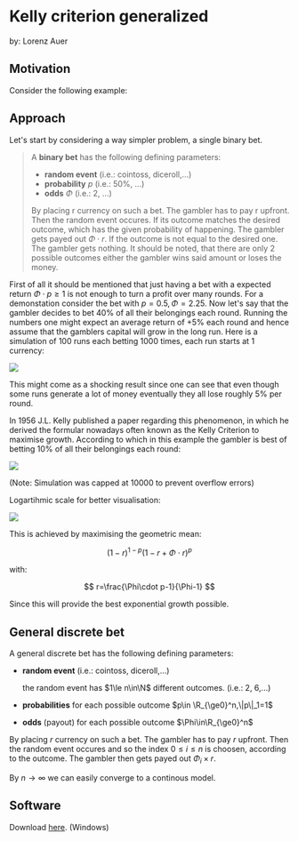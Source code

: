 # Kelly criterion generalized

by: Lorenz Auer

## Motivation

Consider the following example: 

## Approach

Let's start by considering a way simpler problem, a single binary bet.

> A **binary bet** has the following defining parameters:
> 
> - **random event** (i.e.: cointoss, diceroll,...)
> - **probability** $p$ (i.e.: $50\%$, ...)
> - **odds** $\Phi$ (i.e.: 2, ...)
> 
> By placing r currency on such a bet. The gambler has to pay r upfront. Then the random event occures. If its outcome matches the desired outcome, which has the given probability of happening. The gambler gets payed out $\Phi\cdot r$. If the outcome is not equal to the desired one. The gambler gets nothing. It should be noted, that there are only 2 possible outcomes either the gambler wins said amount or loses the money.

First of all it should be mentioned that just having a bet with a expected return $\Phi\cdot p\ge1$ is not enough to turn a profit over many rounds. For a demonstation consider the bet with $p=0.5,\Phi=2.25$. Now let's say that the gambler decides to bet $40\%$ of all their belongings each round. Running the numbers one might expect an average return of $+5\%$ each round and hence assume that the gamblers capital will grow in the long run. Here is a simulation of 100 runs each betting 1000 times, each run starts at $1$ currency:

![](C:\Users\Lorenz\AppData\Roaming\marktext\images\2021-07-30-21-56-57-image.png)

This might come as a shocking result since one can see that even though some runs generate a lot of money eventually they all lose roughly $5\%$ per round.

In 1956 J.L. Kelly published a paper regarding this phenomenon, in which he derived the formular nowadays often known as the Kelly Criterion to maximise growth. According to which in this example the gambler is best of betting $10\%$ of all their belongings each round:

![](C:\Users\Lorenz\AppData\Roaming\marktext\images\2021-07-30-22-07-13-image.png)

(Note: Simulation was capped at 10000 to prevent overflow errors)

Logartihmic scale for better visualisation:

![](C:\Users\Lorenz\AppData\Roaming\marktext\images\2021-07-30-22-17-54-image.png)

This is achieved by maximising the geometric mean:

$$
(1-r)^{1-p}(1-r+\Phi\cdot r)^p
$$

with:

$$
r=\frac{\Phi\cdot p-1}{\Phi-1}
$$

Since this will provide the best exponential growth possible.

## General discrete bet

A general discrete bet has the following defining parameters:

- **random event** (i.e.: cointoss, diceroll,...)
  
  the random event has $1\le n\in\N$ different outcomes. (i.e.: 2, 6,...)

- **probabilities** for each possible outcome $p\in \R_{\ge0}^n,\|p\|_1=1$

- **odds** (payout) for each possible outcome $\Phi\in\R_{\ge0}^n$

By placing $r$ currency on such a bet. The gambler has to pay $r$ upfront. Then the random event occures and so the index $0\le i\le n$ is choosen, according to the outcome. The gambler then gets payed out $\Phi_i\times r$.

By $n\to\infty$ we can easily converge to a continous model.

## Software

Download [here](https://traxar.github.io/KellyFinder/download/KellyFinder.zip). (Windows)
